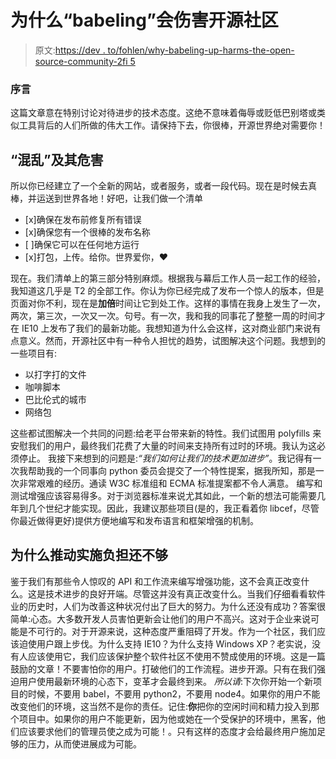 # 为什么“babeling”会伤害开源社区

> 原文:[https://dev . to/fohlen/why-babeling-up-harms-the-open-source-community-2fi 5](https://dev.to/fohlen/why-babeling-up-harms-the-open-source-community-2fi5)

### 序言

这篇文章意在特别讨论对待进步的技术态度。这绝不意味着侮辱或贬低巴别塔或类似工具背后的人们所做的伟大工作。请保持下去，你很棒，开源世界绝对需要你！

## “混乱”及其危害

所以你已经建立了一个全新的网站，或者服务，或者一段代码。现在是时候去真棒，并运送到世界各地！好吧，让我们做一个清单

*   [x]确保在发布前修复所有错误
*   [x]确保您有一个很棒的发布名称
*   [ ]确保它可以在任何地方运行
*   [x]打包，上传。给你。世界爱你，❤️

现在。我们清单上的第三部分特别麻烦。根据我与幕后工作人员一起工作的经验，我知道这几乎是 T2 的全部工作。你认为你已经完成了发布一个惊人的版本，但是页面对你不利，现在是**加倍**时间让它到处工作。这样的事情在我身上发生了一次，两次，第三次，一次又一次。句号。有一次，我和我的同事花了整整一周的时间才在 IE10 上发布了我们的最新功能。我想知道为什么会这样，这对商业部门来说有点意义。然而，开源社区中有一种令人担忧的趋势，试图解决这个问题。我想到的一些项目有:

*   以打字打的文件
*   咖啡脚本
*   巴比伦式的城市
*   网络包

这些都试图解决一个共同的问题:给老平台带来新的特性。我们试图用 polyfills 来安慰我们的用户，最终我们花费了大量的时间来支持所有过时的环境。我认为这必须停止。
我接下来想到的问题是:*“我们如何让我们的技术更加进步”*。我记得有一次我帮助我的一个同事向 python 委员会提交了一个特性提案，据我所知，那是一次非常艰难的经历。通读 W3C 标准组和 ECMA 标准提案都不令人满意。
编写和测试增强应该容易得多。对于浏览器标准来说尤其如此，一个新的想法可能需要几年到几个世纪才能实现。因此，我建议那些项目(是的，我正看着你 libcef，尽管你最近做得更好)提供方便地编写和发布语言和框架增强的机制。

## 为什么推动实施负担还不够

鉴于我们有那些令人惊叹的 API 和工作流来编写增强功能，这不会真正改变什么。这是技术进步的良好开端。尽管这并没有真正改变什么。当我们仔细看看软件业的历史时，人们为改善这种状况付出了巨大的努力。为什么还没有成功？答案很简单:心态。大多数开发人员害怕更新会让他们的用户不高兴。这对于企业来说可能是不可行的。对于开源来说，这种态度严重阻碍了开发。作为一个社区，我们应该迫使用户跟上步伐。为什么支持 IE10？为什么支持 Windows XP？老实说，没有人应该使用它，我们应该保护整个软件社区不使用不赞成使用的环境。这是一篇鼓励的文章！不要害怕你的用户。打破他们的工作流程。进步开源。只有在我们强迫用户使用最新环境的心态下，变革才会最终到来。
*所以请*:下次你开始一个新项目的时候，不要用 babel，不要用 python2，不要用 node4。如果你的用户不能改变他们的环境，这当然不是你的责任。记住:**你**把你的空闲时间和精力投入到那个项目中。如果你的用户不能更新，因为他或她在一个受保护的环境中，黑客，他们应该要求他们的管理员使之成为可能！。只有这样的态度才会给最终用户施加足够的压力，从而使进展成为可能。